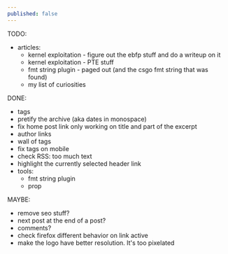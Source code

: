 ```yaml
---
published: false
---
```


TODO:
 - articles:
   - kernel exploitation - figure out the ebfp stuff and do a writeup on it
   - kernel exploitation - PTE stuff
   - fmt string plugin - paged out (and the csgo fmt string that was found)
   - my list of curiosities

DONE:
 - tags
 - pretify the archive (aka dates in monospace)
 - fix home post link only working on title and part of the excerpt
 - author links
 - wall of tags
 - fix tags on mobile
 - check RSS: too much text
 - highlight the currently selected header link
 - tools:
   - fmt string plugin
   - prop

MAYBE:
 - remove seo stuff?
 - next post at the end of a post?
 - comments?
 - check firefox different behavior on link active
 - make the logo have better resolution. It's too pixelated